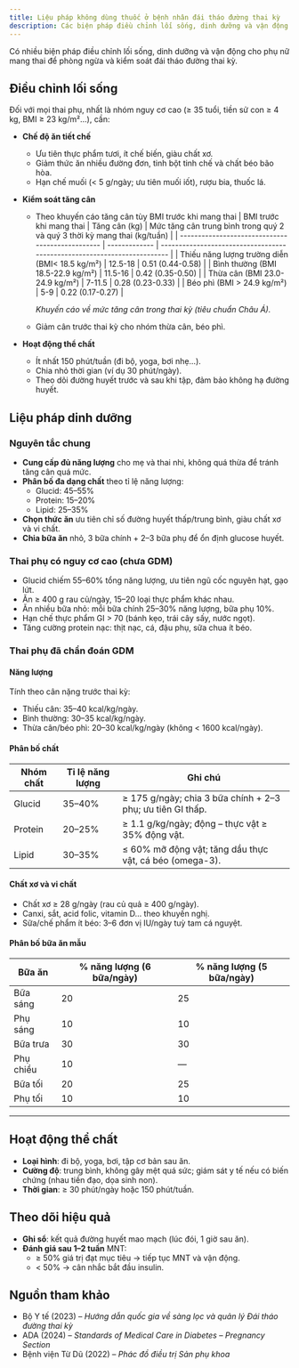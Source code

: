 ```yaml
---
title: Liệu pháp không dùng thuốc ở bệnh nhân đái tháo đường thai kỳ
description: Các biện pháp điều chỉnh lối sống, dinh dưỡng và vận động cho phụ nữ mang thai để phòng ngừa và kiểm soát đái tháo đường thai kỳ.
---
```


Có nhiều biện pháp điều chỉnh lối sống, dinh dưỡng và vận động cho phụ nữ mang thai để phòng ngừa và kiểm soát đái tháo đường thai kỳ.

## Điều chỉnh lối sống

Đối với mọi thai phụ, nhất là nhóm nguy cơ cao (≥ 35 tuổi, tiền sử con ≥ 4 kg, BMI ≥ 23 kg/m²…), cần:

- **Chế độ ăn tiết chế**

  - Ưu tiên thực phẩm tươi, ít chế biến, giàu chất xơ.
  - Giảm thức ăn nhiều đường đơn, tinh bột tinh chế và chất béo bão hòa.
  - Hạn chế muối (< 5 g/ngày; ưu tiên muối iốt), rượu bia, thuốc lá.

- **Kiểm soát tăng cân**

  - Theo khuyến cáo tăng cân tùy BMI trước khi mang thai
    | BMI trước khi mang thai | Tăng cân (kg) | Mức tăng cân trung bình trong quý 2 và quý 3 thời kỳ mang thai (kg/tuần) |
    | ------------------------------------------------ | ------------- | ------------------------------------------------------------------------ |
    | Thiếu năng lượng trường diễn (BMI< 18.5 kg/m²) | 12.5-18 | 0.51 (0.44-0.58) |
    | Bình thường (BMI 18.5-22.9 kg/m²) | 11.5-16 | 0.42 (0.35-0.50) |
    | Thừa cân (BMI 23.0-24.9 kg/m²) | 7-11.5 | 0.28 (0.23-0.33) |
    | Béo phì (BMI > 24.9 kg/m²) | 5-9 | 0.22 (0.17-0.27) |

    _Khuyến cáo về mức tăng cân trong thai kỳ (tiêu chuẩn Châu Á)._

  - Giảm cân trước thai kỳ cho nhóm thừa cân, béo phì.

- **Hoạt động thể chất**
  - Ít nhất 150 phút/tuần (đi bộ, yoga, bơi nhẹ…).
  - Chia nhỏ thời gian (ví dụ 30 phút/ngày).
  - Theo dõi đường huyết trước và sau khi tập, đảm bảo không hạ đường huyết.

## Liệu pháp dinh dưỡng

### Nguyên tắc chung

- **Cung cấp đủ năng lượng** cho mẹ và thai nhi, không quá thừa để tránh tăng cân quá mức.
- **Phân bố đa dạng chất** theo tỉ lệ năng lượng:
  - Glucid: 45–55%
  - Protein: 15–20%
  - Lipid: 25–35%
- **Chọn thức ăn** ưu tiên chỉ số đường huyết thấp/trung bình, giàu chất xơ và vi chất.
- **Chia bữa ăn** nhỏ, 3 bữa chính + 2–3 bữa phụ để ổn định glucose huyết.

### Thai phụ có nguy cơ cao (chưa GDM)

- Glucid chiếm 55–60% tổng năng lượng, ưu tiên ngũ cốc nguyên hạt, gạo lứt.
- Ăn ≥ 400 g rau củ/ngày, 15–20 loại thực phẩm khác nhau.
- Ăn nhiều bữa nhỏ: mỗi bữa chính 25–30% năng lượng, bữa phụ 10%.
- Hạn chế thực phẩm GI > 70 (bánh kẹo, trái cây sấy, nước ngọt).
- Tăng cường protein nạc: thịt nạc, cá, đậu phụ, sữa chua ít béo.

### Thai phụ đã chẩn đoán GDM

#### Năng lượng

Tính theo cân nặng trước thai kỳ:

- Thiếu cân: 35–40 kcal/kg/ngày.
- Bình thường: 30–35 kcal/kg/ngày.
- Thừa cân/béo phì: 20–30 kcal/kg/ngày (không < 1600 kcal/ngày).

#### Phân bố chất

| Nhóm chất | Tỉ lệ năng lượng | Ghi chú                                                    |
| --------- | ---------------- | ---------------------------------------------------------- |
| Glucid    | 35–40%           | ≥ 175 g/ngày; chia 3 bữa chính + 2–3 phụ; ưu tiên GI thấp. |
| Protein   | 20–25%           | ≥ 1.1 g/kg/ngày; động – thực vật ≥ 35% động vật.           |
| Lipid     | 30–35%           | ≤ 60% mỡ động vật; tăng dầu thực vật, cá béo (omega-3).    |

#### Chất xơ và vi chất

- Chất xơ ≥ 28 g/ngày (rau củ quả ≥ 400 g/ngày).
- Canxi, sắt, acid folic, vitamin D… theo khuyến nghị.
- Sữa/chế phẩm ít béo: 3–6 đơn vị IU/ngày tuỳ tam cá nguyệt.

#### Phân bố bữa ăn mẫu

| Bữa ăn    | % năng lượng (6 bữa/ngày) | % năng lượng (5 bữa/ngày) |
| --------- | ------------------------- | ------------------------- |
| Bữa sáng  | 20                        | 25                        |
| Phụ sáng  | 10                        | 10                        |
| Bữa trưa  | 30                        | 30                        |
| Phụ chiều | 10                        | —                         |
| Bữa tối   | 20                        | 25                        |
| Phụ tối   | 10                        | 10                        |

---

## Hoạt động thể chất

- **Loại hình**: đi bộ, yoga, bơi, tập cơ bản sau ăn.
- **Cường độ**: trung bình, không gây mệt quá sức; giám sát y tế nếu có biến chứng (nhau tiền đạo, dọa sinh non).
- **Thời gian**: ≥ 30 phút/ngày hoặc 150 phút/tuần.

## Theo dõi hiệu quả

- **Ghi sổ**: kết quả đường huyết mao mạch (lúc đói, 1 giờ sau ăn).
- **Đánh giá sau 1–2 tuần** MNT:
  - ≥ 50% giá trị đạt mục tiêu → tiếp tục MNT và vận động.
  - < 50% → cân nhắc bắt đầu insulin.

## Nguồn tham khảo

- Bộ Y tế (2023) – _Hướng dẫn quốc gia về sàng lọc và quản lý Đái tháo đường thai kỳ_
- ADA (2024) – _Standards of Medical Care in Diabetes – Pregnancy Section_
- Bệnh viện Từ Dũ (2022) – _Phác đồ điều trị Sản phụ khoa_

